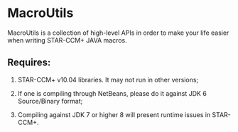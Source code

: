 # MacroUtils

MacroUtils is a collection of high-level APIs in order to make your life easier when writing STAR-CCM+ JAVA macros.

## Requires:

1. STAR-CCM+ v10.04 libraries. It may not run in other versions;

1. If one is compiling through NetBeans, please do it against JDK 6 Source/Binary format;

1. Compiling against JDK 7 or higher 8 will present runtime issues in STAR-CCM+.
